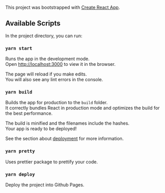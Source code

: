 This project was bootstrapped with [Create React App](https://github.com/facebook/create-react-app).

## Available Scripts

In the project directory, you can run:

###  `yarn start`

Runs the app in the development mode.<br>
Open [http://localhost:3000](http://localhost:3000) to view it in the browser.

The page will reload if you make edits.<br>
You will also see any lint errors in the console.

###  `yarn build`

Builds the app for production to the `build` folder.<br>
It correctly bundles React in production mode and optimizes the build for the best performance.

The build is minified and the filenames include the hashes.<br>
Your app is ready to be deployed!

See the section about [deployment](https://facebook.github.io/create-react-app/docs/deployment) for more information.

### `yarn pretty`

Uses prettier package to prettify your code.<br>

### `yarn deploy`

Deploy the project into Github Pages.<br>